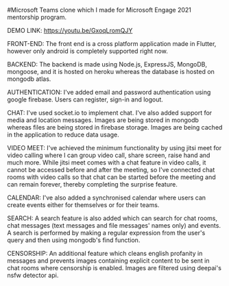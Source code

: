 #Microsoft Teams clone which I made for Microsoft Engage 2021 mentorship program.

DEMO LINK: https://youtu.be/GxoqLromQJY

FRONT-END: The front end is a cross platform application made in Flutter, however only android is completely supported right now.

BACKEND: The backend is made using Node.js, ExpressJS, MongoDB, mongoose, and it is hosted on heroku whereas the database is hosted on mongodb atlas.

AUTHENTICATION: I've added email and password authentication using google firebase. Users can register, sign-in and logout.

CHAT: I've used socket.io to implement chat. I've also added support for media and location messages. Images are being stored in mongodb whereas files are being stored in firebase storage. Images are being cached in the application to reduce data usage.

VIDEO MEET: I've achieved the minimum functionality by using jitsi meet for video calling where I can group video call, share screen, raise hand and much more. While jitsi meet comes with a chat feature in video calls, it cannot be accessed before and after the meeting, so I've connected chat rooms with video calls so that chat can be started before the meeting and can remain forever, thereby completing the surprise feature.

CALENDAR: I've also added a synchronised calendar where users can create events either for themselves or for their teams.

SEARCH: A search feature is also added which can search for chat rooms, chat messages (text messages and file messages' names only) and events. A search is performed by making a regular expression from the user's query and then using mongodb's find function.

CENSORSHIP: An additional feature which cleans english profanity in messages and prevents images containing explicit content to be sent in chat rooms where censorship is enabled. Images are filtered using deepai's nsfw detector api.
